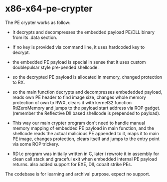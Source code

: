 # x86-x64-pe-crypter

The PE crypter works as follow:
- It decrypts and decompresses the embedded payload PE/DLL binary from its .data section.
- If no key is provided via command line, it uses hardcoded key to decrypt.
- the embedded PE payload is special in sense that it uses custom doublepulsar style pre-pended shellcode.
- so the decrypted PE payload is allocated in memory, changed protection to RX.

- so the main function decrypts and decompresses embededded payload, reads own PE header to find image size,
changes whole memory protection of own to RWX, clears it with kernel32 function RtlZeroMemory and jumps to 
the payload start address via ROP gadget. (remember the Reflective Dll based shellcode is prepended to payload).

- This way our main crypter program don't need to handle manual memory mapping of embedded PE payload in
main function, and the shellcode reads the actual malicious PE appended to it, maps it to main PE
image, changes protection, clears itself and jumps to the entry point via some ROP trickery. 

- RDI.c program was initially written in C, later i rewrote it in assembly for clean call stack and graceful exit
  when embedded internal PE payload returns. also added support for EXE, Dll, cobalt strike PEs. 

The codebase is for learning and archival purpose. expect no support.
